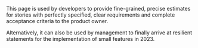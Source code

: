 ﻿This page is used by developers to provide fine-grained,
precise estimates for stories with perfectly specified, 
clear requirements and complete acceptance criteria to the product owner.

Alternatively, it can also be used by management to finally arrive 
at resilient statements for the implementation of small features in 2023.